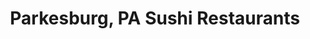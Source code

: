 ---
layout: city
title: Parkesburg, PA Sushi Restaurants
permalink: /pennsylvania/parkesburg/
stateAbbr: PA
stateName: Pennsylvania
cityName: Parkesburg

---